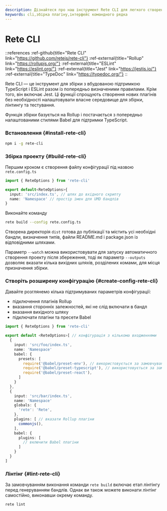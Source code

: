 ```yaml
---
description: Дізнайтеся про наш інструмент Rete CLI для легкого створення плагінів. Завдяки вбудованій підтримці TypeScript, ESLint і Jest ви можете розпочати створення без необхідності налаштовувати власне середовище для створення, лінтування та тестування
keywords: cli,збірка плагіну,інтерфейс командного рядка
---
```


# Rete CLI

::references
:ref-github{title="Rete CLI" link="https://github.com/retejs/rete-cli"}
:ref-external{title="Rollup" link="https://rollupjs.org/"}
:ref-external{title="ESLint" link="https://eslint.org/"}
:ref-external{title="Jest" link="https://jestjs.io/"}
:ref-external{title="TypeDoc" link="https://typedoc.org/"}
::

Rete CLI — це інструмент для збірки з вбудованою підтримкою TypeScript і ESLint разом із попередньо визначеними правилами. Крім того, він включає Jest. Ці функції спрощують створення нових плагінів без необхідності налаштовувати власне середовище для збірки, лінтингу та тестування.

Функція збірки базується на Rollup і постачається з попередньо налаштованими стилями Babel для підтримки TypeScript.

### Встановлення {#install-rete-cli}

```bash
npm i -g rete-cli
```

### Збірка проекту {#build-rete-cli}

Першим кроком є створення файлу конфігурації під назвою `rete.config.ts`

```ts
import { ReteOptions } from 'rete-cli'

export default<ReteOptions>{
  input: 'src/index.ts', // шлях до вхідного скрипту
  name: 'Namespace' // простір імен для UMD бандлів
}
```

Виконайте команду

```bash
rete build --config rete.config.ts
```

Створена директорія `dist` готова до публікації та містить усі необхідні бандли, визначення типів, файли README.md і package.json із відповідними шляхами.

Параметр `--watch` можна використовувати для запуску автоматичного створення проекту після збереження, тоді як параметр `--outputs` дозволяє вказати кілька вихідних шляхів, розділених комами, для місця призначення збірки.

### Створіть розширену конфігурацію {#create-config-rete-cli}

Давайте розглянемо кілька підтримуваних параметрів конфігурації:

- підключення плагінів Rollup
- вказання сторонніх залежностей, які не слід включати в бандл
- вказання вихідного шляху
- підключати плагіни та пресети Babel

```ts
import { ReteOptions } from 'rete-cli'

export default <ReteOptions>[ // конфігурація з кількома входженнями
  {
    input: 'src/foo/index.ts',
    name: 'Namespace'
    babel: {
      presets: [
        require('@babel/preset-env'), // використовується за замовчуванням, але має бути оголошено, коли ви вказуєте 'presets'
        require('@babel/preset-typescript'), // використовується за замовчуванням
        require('@babel/preset-react'),
      ]
    }
  },
  {
    input: 'src/bar/index.ts',
    name: 'Namespace'
    globals: {
      'rete': 'Rete',
    },
    plugins: [ // вказати Rollup плагіни
      commonjs(),
    ],
    babel: {
      plugins: [
        // включити Babel плагіни
      ]
    }
  }
]
```

### Лінтінг {#lint-rete-cli}

За замовчуванням виконання команди `rete build` включає етап лінтінгу перед генеруванням бандлів. Однак ви також можете виконати лінтінг самостійно, виконавши окрему команду.

```bash
rete lint
```

